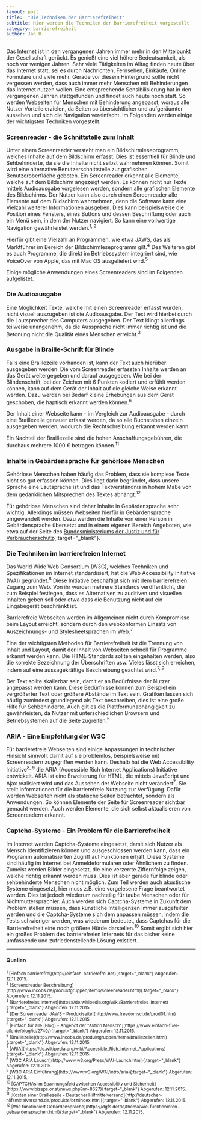 ```yaml
---
layout: post
title:  "Die Techniken der Barrierefreiheit"
subtitle: Hier werden die Techniken der Barrierefreiheit vorgestellt
category: barrierefreiheit
author: Jan H.
---
```


Das Internet ist in den vergangenen Jahren immer mehr in den Mittelpunkt der Gesellschaft gerückt. Es genießt eine viel höhere Bedeutsamkeit, als noch vor wenigen Jahren. Sehr viele Tätigkeiten im Alltag finden heute über das Internet statt, sei es durch Nachrichten, Fernsehen, Einkäufe, Online Formulare und viele mehr. <!--more-->
Gerade vor diesem Hintergrund sollte nicht vergessen werden, dass auch immer mehr Menschen mit Behinderungen das Internet nutzen wollen. Eine entsprechende Sensibilisierung hat in den vergangenen Jahren stattgefunden und findet auch heute noch statt. So werden Webseiten für Menschen mit Behinderung angepasst, woraus alle Nutzer Vorteile erzielen, da Seiten so übersichtlicher und aufgeräumter aussehen und sich die Navigation vereinfacht.
Im Folgenden werden einige der wichtigsten Techniken vorgestellt.

<!--more-->

### Screenreader - die Schnittstelle zum Inhalt
Unter einem Screenreader versteht man ein Bildschirmleseprogramm, welches Inhalte auf dem Bildschirm erfasst. Dies ist essentiell für Blinde und Sehbehinderte, da sie die Inhalte nicht selbst wahrnehmen können. Somit wird eine alternative Benutzerschnittstelle zur grafischen Benutzeroberfläche geboten.
Ein Screenreader erkennt alle Elemente, welche auf dem Bildschirm angezeigt werden. Es können nicht nur Texte mittels Audioausgabe vorgelesen werden, sondern alle grafischen Elemente des Bildschirms. Der Nutzer kann also durch einen Screenreader alle Elemente auf dem Bildschirm wahrnehmen, denn die Software kann eine Vielzahl weiterer Informationen ausgeben. Dies kann beispielsweise die Position eines Fensters, eines Buttons und dessen Beschriftung oder auch ein Menü sein, in dem der Nutzer navigiert.
So kann eine vollwertige Navigation gewährleistet werden.<sup>1, 2</sup>

Hierfür gibt eine Vielzahl an Programmen, wie etwa JAWS, das als Marktführer im Bereich der Bildschirmleseprogramm gilt.<sup>4</sup>  Des Weiteren gibt es auch Programme, die direkt im Betriebssystem integriert sind, wie VoiceOver von Apple, das mit Mac OS ausgeliefert wird.<sup>5</sup>

Einige mögliche Anwendungen eines Screenreaders sind im Folgenden aufgelistet.


### Die Audioausgabe
Eine Möglichkeit Texte, welche mit einen Screenreader erfasst wurden, nicht visuell auszugeben ist die Audioausgabe. Der Text wird hierbei durch die Lautsprecher des Computers ausgegeben. Der Text klingt allerdings teilweise unangenehm, da die Aussprache nicht immer richtig ist und die Betonung nicht die Qualität eines Menschen erreicht.<sup>3</sup>


### Ausgabe in Braille-Schrift für Blinde
Falls eine Braillezeile vorhanden ist, kann der Text auch hierüber ausgegeben werden. Die vom Screenreader erfassten Inhalte werden an das Gerät weitergegeben und darauf ausgegeben. Wie bei der Blindenschrift, bei der Zeichen mit 6 Punkten kodiert und erfühlt werden können, kann auf dem Gerät der Inhalt auf die gleiche Weise erkannt werden. Dazu werden bei Bedarf kleine Erhebungen aus dem Gerät geschoben, die haptisch erkannt werden können.<sup>6</sup>

Der Inhalt einer Webseite kann - im Vergleich zur Audioausgabe - durch eine Braillezeile genauer erfasst werden, da so alle Buchstaben einzeln ausgegeben werden, wodurch die Rechtschreibung erkannt werden kann.

Ein Nachteil der Braillezeile sind die hohen Anschaffungsgebühren, die durchaus mehrere 1000 € betragen können.<sup>11</sup>

### Inhalte in Gebärdensprache für gehörlose Menschen
Gehörlose Menschen haben häufig das Problem, dass sie komplexe Texte nicht so gut erfassen können. Dies liegt darin begründet, dass unsere Sprache eine Lautsprache ist und das Textverständnis in hohem Maße von dem gedanklichen Mitsprechen des Textes abhängt.<sup>12</sup>

Für gehörlose Menschen sind daher Inhalte in Gebärdensprache sehr wichtig. Allerdings müssen Webseiten hierfür in Gebärdensprache umgewandelt werden. Dazu werden die Inhalte von einer Person in Gebärdensprache übersetzt und in einem eigenen Bereich Angeboten, wie etwa auf der Seite des [Bundesministeriums der Justiz und für Verbraucherschutz][gebärdensprache]{:target="_blank"}.


### Die Techniken im barrierefreien Internet
Das World Wide Web Consortium (W3C), welches Techniken und Spezifikationen im Internet standardisiert, hat die Web Accessibility Initiative (WAI) gegründet.<sup>8</sup> Diese Initiative beschäftigt sich mit dem barrierefreien Zugang zum Web. Von ihr wurden mehrere Standards veröffentlicht, die zum Beispiel festlegen, dass es Alternativen zu auditiven und visuellen Inhalten geben soll oder etwa dass die Benutzung nicht auf ein Eingabegerät beschränkt ist.

Barrierefreie Webseiten werden im Allgemeinen nicht durch Kompromisse beim Layout erreicht, sondern durch den webkonformen Einsatz von Auszeichnungs- und Stylesheetsprachen im Web.<sup>7</sup>

Eine der wichtigsten Methoden für Barrierefreiheit ist die Trennung von Inhalt und Layout, damit der Inhalt von Webseiten schnell für Programme erkannt werden kann. Die HTML-Standards sollten eingehalten werden, also die korrekte Bezeichnung der Überschriften usw. Vieles lässt sich erreichen, indem auf eine aussagekräftige Beschreibung geachtet wird.<sup>7, 9</sup>

Der Text sollte skalierbar sein, damit er an Bedürfnisse der Nutzer angepasst werden kann. Diese Bedürfnisse können zum Beispiel ein vergrößerter Text oder größere Abstände im Text sein.
Grafiken lassen sich häufig zumindest grundlegend als Text beschreiben, dies ist eine große Hilfe für Sehbehinderte.
Auch gilt es die Plattformunabhängigkeit zu gewährleisten, da Nutzer mit unterschiedlichen Browsern und Betriebsystemen auf die Seite zugreifen.<sup>5</sup>


### ARIA - Eine Empfehlung der W3C
Für barrierefreie Webseiten sind einige Anpassungen in technischer Hinsicht sinnvoll, damit auf sie problemlos, beispielsweise mit Screenreadern zugegriffen werden kann.
Deshalb hat die Web Accessibility Initiative<sup>8, 9</sup> die ARIA (Accessible Rich Internet Applications) Initiative entwickelt. ARIA ist eine Erweiterung für HTML, die mittels JavaScript und Ajax realisiert wird und das Aussehen der Webseite nicht verändert<sup>7</sup>. Sie stellt Informationen für die barrierefreie Nutzung zur Verfügung. Dafür werden Webseiten nicht als statische Seiten betrachtet, sondern als Anwendungen.
So können Elemente der Seite für Screenreader sichtbar gemacht werden. Auch werden Elemente, die sich selbst aktualisieren von Screenreadern erkannt.


### Captcha-Systeme - Ein Problem für die Barrierefreiheit
Im Internet werden Captcha-Systeme eingesetzt, damit sich Nutzer als Mensch identifizieren können und ausgeschlossen werden kann, dass ein Programm automatisierten Zugriff auf Funktionen erhält. Diese Systeme sind häufig im Internet bei Anmeldeformularen oder Ähnlichem zu finden. Zumeist werden Bilder eingesetzt, die eine verzerrte Ziffernfolge zeigen, welche richtig erkannt werden muss. Dies ist aber gerade für blinde oder sehbehinderte Menschen nicht möglich. Zum Teil werden auch akustische Systeme eingesetzt, hier muss z.B. eine vorgelesene Frage beantwortet werden. Dies ist jedoch wiederum nachteilig für taube Menschen oder für Nichtmuttersprachler.
Auch werden sich Captcha-Systeme in Zukunft dem Problem stellen müssen, dass künstliche Intelligenzen immer ausgefeilter werden und die Captcha-Systeme sich dem anpassen müssen, indem die Tests schwieriger werden, was wiederum bedeutet, dass Captchas für die Barrierefreiheit eine noch größere Hürde darstellen.<sup>10</sup>
Somit ergibt sich hier ein großes Problem des barrierefreien Internets für das bisher keine umfassende und zufriedenstellende Lösung existiert.


<hr id="sources">

#### Quellen
<small>
    <sup>1</sup>  [Einfach barrierefrei](http://einfach-barrierefrei.net){:target="_blank"} Abgerufen: 12.11.2015.
</small><br>
<small>
    <sup>2</sup>  [Screendreader Beschreibung](http://www.incobs.de/produktgruppen/items/screenreader.html){:target="_blank"} Abgerufen: 12.11.2015.
</small><br>
<small>
    <sup>3</sup>  [Barrierefreies Internet](https://de.wikipedia.org/wiki/Barrierefreies_Internet){:target="_blank"} Abgerufen: 12.11.2015.
</small><br>
<small>
    <sup>4</sup>  [Der Screenreader JAWS - Produktseite](http://www.freedomsci.de/prod01.htm){:target="_blank"} Abgerufen: 12.11.2015.
</small><br>
<small>
    <sup>5</sup>  [Einfach für alle (Blog) - Angebot der "Aktion Mensch"](https://www.einfach-fuer-alle.de/blog/id/2740/){:target="_blank"} Abgerufen: 12.11.2015.
</small><br>
<small>
    <sup>6</sup>  [Braillezeile](http://www.incobs.de/produktgruppen/items/braillezeilen.html){:target="_blank"} Abgerufen: 12.11.2015.
</small><br>
<small>
    <sup>7</sup>  [ARIA](https://de.wikipedia.org/wiki/Accessible_Rich_Internet_Applications){:target="_blank"} Abgerufen: 12.11.2015.
</small><br>
<small>
    <sup>8</sup>  [W3C ARIA Launch](http://www.w3.org/Press/WAI-Launch.html){:target="_blank"} Abgerufen: 12.11.2015.
</small><br>
<small>
    <sup>9</sup>  [W3C ARIA Einführung](http://www.w3.org/WAI/intro/aria){:target="_blank"} Abgerufen: 12.11.2015.
</small><br>
<small>
    <sup>10</sup>  [CAPTCHAs im Spannungsfeld zwischen Accessibility und Sicherheit](https://www.bizeps.or.at/news.php?nr=8627){:target="_blank"} Abgerufen: 12.11.2015.
</small><br>
<small>
    <sup>11</sup>  [Kosten einer Braillezeile - Deutscher Hilfmittelversand](http://deutscher-hilfsmittelversand.de/produkte/brz/index.html){:target="_blank"} Abgerufen: 12.11.2015.
</small><br>
<small>
    <sup>12</sup>  [Wie funktioniert Gebärdensprache](https://dgfs.de/de/thema/wie-funktionieren-gebaerdensprachen.html){:target="_blank"} Abgerufen: 12.11.2015.
</small><br>



[//]: #
   [gebärdensprache]: <http://www.bmjv.de/DE/GebaerdenSprache/GebaerdenSprache_node.html/>
